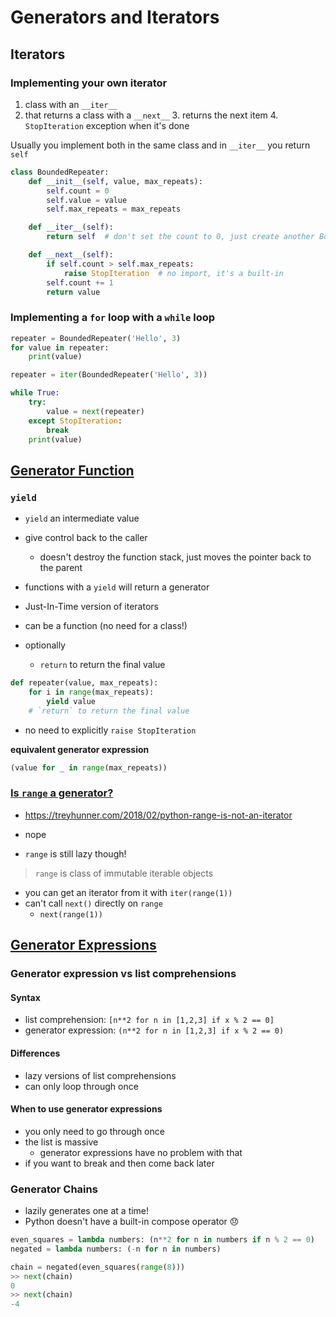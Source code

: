 # Generators and Iterators

## Iterators

### Implementing your own iterator

1. class with an `__iter__`
2. that returns a class with a `__next__`
    3. returns the next item
    4. `StopIteration` exception when it's done

Usually you implement both in the same class and in `__iter__` you return `self`

```python
class BoundedRepeater:
    def __init__(self, value, max_repeats):
        self.count = 0
        self.value = value
        self.max_repeats = max_repeats

    def __iter__(self):
        return self  # don't set the count to 0, just create another BoundedRepeater

    def __next__(self):
        if self.count > self.max_repeats:
            raise StopIteration  # no import, it's a built-in
        self.count += 1
        return value
```

### Implementing a `for` loop with a `while` loop

```python
repeater = BoundedRepeater('Hello', 3)
for value in repeater:
    print(value)
```

```python
repeater = iter(BoundedRepeater('Hello', 3))

while True:
    try:
        value = next(repeater)
    except StopIteration:
        break
    print(value)
```


## [Generator Function](https://www.pythonmorsels.com/what-is-a-generator-function/?watch)

### `yield`

- `yield` an intermediate value
- give control back to the caller
    - doesn't destroy the function stack, just moves the pointer back to the parent
- functions with a `yield` will return a generator

- Just-In-Time version of iterators
- can be a function (no need for a class!)
- optionally
    - `return` to return the final value

```python
def repeater(value, max_repeats):
    for i in range(max_repeats):
        yield value
    # `return` to return the final value
```
- no need to explicitly `raise StopIteration`

**equivalent generator expression**

```python
(value for _ in range(max_repeats))
```

### [Is `range` a generator?](https://stackoverflow.com/a/13092317/8479344)

- https://treyhunner.com/2018/02/python-range-is-not-an-iterator

- nope
- `range` is still lazy though!

> `range` is class of immutable iterable objects

- you can get an iterator from it with `iter(range(1))`
- can't call `next()` directly on `range`
    - `next(range(1))`


## [Generator Expressions](https://www.pythonmorsels.com/how-write-generator-expression/?watch)

### Generator expression vs list comprehensions

#### Syntax

- list comprehension: `[n**2 for n in [1,2,3] if x % 2 == 0] `
- generator expression: `(n**2 for n in [1,2,3] if x % 2 == 0)`


#### Differences
- lazy versions of list comprehensions
- can only loop through once

#### When to use generator expressions
- you only need to go through once
- the list is massive
    - generator expressions have no problem with that
- if you want to break and then come back later


### Generator Chains

- lazily generates one at a time!
- Python doesn't have a built-in compose operator 😞

```python
even_squares = lambda numbers: (n**2 for n in numbers if n % 2 == 0)
negated = lambda numbers: (-n for n in numbers)

chain = negated(even_squares(range(8)))
>> next(chain)
0
>> next(chain)
-4
```

